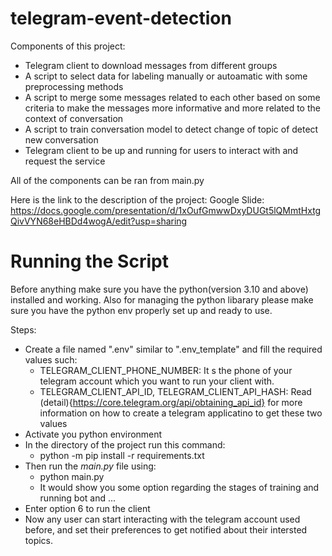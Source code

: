 # telegram-event-detection

Components of this project:
 - Telegram client to download messages from different groups
 - A script to select data for labeling manually or autoamatic with some preprocessing methods
 - A script to merge some messages related to each other based on some criteria to make the messages more informative and more related to the context of conversation
 - A script to train conversation model to detect change of topic of detect new conversation
 - Telegram client to be up and running for users to interact with and request the service

 All of the components can be ran from main.py

 Here is the link to the description of the project:
 Google Slide: https://docs.google.com/presentation/d/1xOufGmwwDxyDUGt5lQMmtHxtgQivVYN68eHBDd4wogA/edit?usp=sharing

# Running the Script
Before anything make sure you have the python(version 3.10 and above) installed and working. Also for managing the python libarary please make sure you have the python env properly set up and ready to use.

Steps:
 - Create a file named ".env" similar to ".env_template" and fill the required values such:
   - TELEGRAM_CLIENT_PHONE_NUMBER: It s the phone of your telegram account which you want to run your client with.
   - TELEGRAM_CLIENT_API_ID, TELEGRAM_CLIENT_API_HASH: Read (detail){https://core.telegram.org/api/obtaining_api_id} for more information on how to create a telegram applicatino to get these two values 
 - Activate you python environment
 - In the directory of the project run this command:
   - python -m pip install -r requirements.txt
 - Then run the *main.py* file using:
     - python main.py
     - It would show you some option regarding the stages of training and running bot and ...
 - Enter option 6 to run the client
 - Now any user can start interacting with the telegram account used before, and set their preferences to get notified about their intersted topics.